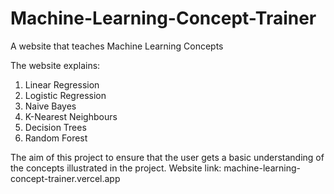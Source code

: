 # Machine-Learning-Concept-Trainer
A website that teaches Machine Learning Concepts

The website explains:
  1) Linear Regression
  2) Logistic Regression
  3) Naive Bayes
  4) K-Nearest Neighbours
  5) Decision Trees
  6) Random Forest

The aim of this project to ensure that the user gets a basic understanding of the concepts illustrated in the project.
Website link: machine-learning-concept-trainer.vercel.app
